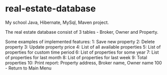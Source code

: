 # real-estate-database

My school Java, Hibernate, MySql, Maven project.

The real estate database consist of 3 tables - Broker, Owner and Property.

Some examples of implemented features:
1: Save new property
2: Delete property
3: Update property price
4: List of all available properties
5: List of properties for custom time period
6: List of properties for some year
7: List of properties for last month
8: List of properties for last week
9: Total properties
10: Print report: Property address, Broker name, Owner name
100 - Return to Main Menu
